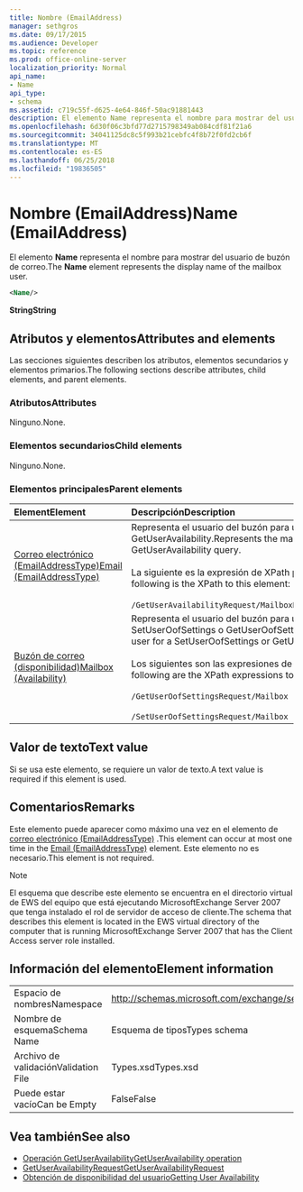 ```yaml
---
title: Nombre (EmailAddress)
manager: sethgros
ms.date: 09/17/2015
ms.audience: Developer
ms.topic: reference
ms.prod: office-online-server
localization_priority: Normal
api_name:
- Name
api_type:
- schema
ms.assetid: c719c55f-d625-4e64-846f-50ac91881443
description: El elemento Name representa el nombre para mostrar del usuario de buzón de correo.
ms.openlocfilehash: 6d30f06c3bfd77d2715798349ab084cdf81f21a6
ms.sourcegitcommit: 34041125dc8c5f993b21cebfc4f8b72f0fd2cb6f
ms.translationtype: MT
ms.contentlocale: es-ES
ms.lasthandoff: 06/25/2018
ms.locfileid: "19836505"
---
```

# <a name="name-emailaddress"></a><span data-ttu-id="4e2c4-103">Nombre (EmailAddress)</span><span class="sxs-lookup"><span data-stu-id="4e2c4-103">Name (EmailAddress)</span></span>

<span data-ttu-id="4e2c4-104">El elemento **Name** representa el nombre para mostrar del usuario de buzón de correo.</span><span class="sxs-lookup"><span data-stu-id="4e2c4-104">The **Name** element represents the display name of the mailbox user.</span></span> 
  
```xml
<Name/>
```

<span data-ttu-id="4e2c4-105">**String**</span><span class="sxs-lookup"><span data-stu-id="4e2c4-105">**String**</span></span>

## <a name="attributes-and-elements"></a><span data-ttu-id="4e2c4-106">Atributos y elementos</span><span class="sxs-lookup"><span data-stu-id="4e2c4-106">Attributes and elements</span></span>

<span data-ttu-id="4e2c4-107">Las secciones siguientes describen los atributos, elementos secundarios y elementos primarios.</span><span class="sxs-lookup"><span data-stu-id="4e2c4-107">The following sections describe attributes, child elements, and parent elements.</span></span>
  
### <a name="attributes"></a><span data-ttu-id="4e2c4-108">Atributos</span><span class="sxs-lookup"><span data-stu-id="4e2c4-108">Attributes</span></span>

<span data-ttu-id="4e2c4-109">Ninguno.</span><span class="sxs-lookup"><span data-stu-id="4e2c4-109">None.</span></span>
  
### <a name="child-elements"></a><span data-ttu-id="4e2c4-110">Elementos secundarios</span><span class="sxs-lookup"><span data-stu-id="4e2c4-110">Child elements</span></span>

<span data-ttu-id="4e2c4-111">Ninguno.</span><span class="sxs-lookup"><span data-stu-id="4e2c4-111">None.</span></span>
  
### <a name="parent-elements"></a><span data-ttu-id="4e2c4-112">Elementos principales</span><span class="sxs-lookup"><span data-stu-id="4e2c4-112">Parent elements</span></span>

|<span data-ttu-id="4e2c4-113">**Element**</span><span class="sxs-lookup"><span data-stu-id="4e2c4-113">**Element**</span></span>|<span data-ttu-id="4e2c4-114">**Descripción**</span><span class="sxs-lookup"><span data-stu-id="4e2c4-114">**Description**</span></span>|
|:-----|:-----|
|[<span data-ttu-id="4e2c4-115">Correo electrónico (EmailAddressType)</span><span class="sxs-lookup"><span data-stu-id="4e2c4-115">Email (EmailAddressType)</span></span>](email-emailaddresstype.md) <br/> |<span data-ttu-id="4e2c4-116">Representa el usuario del buzón para una consulta GetUserAvailability.</span><span class="sxs-lookup"><span data-stu-id="4e2c4-116">Represents the mailbox user for a GetUserAvailability query.</span></span>  <br/> <br/><span data-ttu-id="4e2c4-117">La siguiente es la expresión de XPath para este elemento:</span><span class="sxs-lookup"><span data-stu-id="4e2c4-117">The following is the XPath to this element:</span></span>  <br/><br/>  `/GetUserAvailabilityRequest/MailboxDataArray/MailboxData[i]/Email` <br/> |
|[<span data-ttu-id="4e2c4-118">Buzón de correo (disponibilidad)</span><span class="sxs-lookup"><span data-stu-id="4e2c4-118">Mailbox (Availability)</span></span>](mailbox-availability.md) <br/> | <span data-ttu-id="4e2c4-119">Representa el usuario del buzón para una solicitud SetUserOofSettings o GetUserOofSettings.</span><span class="sxs-lookup"><span data-stu-id="4e2c4-119">Represents the mailbox user for a SetUserOofSettings or GetUserOofSettings request.</span></span>  <br/><br/>  <span data-ttu-id="4e2c4-120">Los siguientes son las expresiones de XPath para este elemento:</span><span class="sxs-lookup"><span data-stu-id="4e2c4-120">The following are the XPath expressions to this element:</span></span>  <br/><br/>  `/GetUserOofSettingsRequest/Mailbox` <br/><br/>  `/SetUserOofSettingsRequest/Mailbox` <br/> |
   
## <a name="text-value"></a><span data-ttu-id="4e2c4-121">Valor de texto</span><span class="sxs-lookup"><span data-stu-id="4e2c4-121">Text value</span></span>

<span data-ttu-id="4e2c4-122">Si se usa este elemento, se requiere un valor de texto.</span><span class="sxs-lookup"><span data-stu-id="4e2c4-122">A text value is required if this element is used.</span></span>
  
## <a name="remarks"></a><span data-ttu-id="4e2c4-123">Comentarios</span><span class="sxs-lookup"><span data-stu-id="4e2c4-123">Remarks</span></span>

<span data-ttu-id="4e2c4-124">Este elemento puede aparecer como máximo una vez en el elemento de [correo electrónico (EmailAddressType)](email-emailaddresstype.md) .</span><span class="sxs-lookup"><span data-stu-id="4e2c4-124">This element can occur at most one time in the [Email (EmailAddressType)](email-emailaddresstype.md) element.</span></span> <span data-ttu-id="4e2c4-125">Este elemento no es necesario.</span><span class="sxs-lookup"><span data-stu-id="4e2c4-125">This element is not required.</span></span> 
  
> [!NOTE]
> <span data-ttu-id="4e2c4-126">El esquema que describe este elemento se encuentra en el directorio virtual de EWS del equipo que está ejecutando MicrosoftExchange Server 2007 que tenga instalado el rol de servidor de acceso de cliente.</span><span class="sxs-lookup"><span data-stu-id="4e2c4-126">The schema that describes this element is located in the EWS virtual directory of the computer that is running MicrosoftExchange Server 2007 that has the Client Access server role installed.</span></span> 
  
## <a name="element-information"></a><span data-ttu-id="4e2c4-127">Información del elemento</span><span class="sxs-lookup"><span data-stu-id="4e2c4-127">Element information</span></span>

|||
|:-----|:-----|
|<span data-ttu-id="4e2c4-128">Espacio de nombres</span><span class="sxs-lookup"><span data-stu-id="4e2c4-128">Namespace</span></span>  <br/> |http://schemas.microsoft.com/exchange/services/2006/types  <br/> |
|<span data-ttu-id="4e2c4-129">Nombre de esquema</span><span class="sxs-lookup"><span data-stu-id="4e2c4-129">Schema Name</span></span>  <br/> |<span data-ttu-id="4e2c4-130">Esquema de tipos</span><span class="sxs-lookup"><span data-stu-id="4e2c4-130">Types schema</span></span>  <br/> |
|<span data-ttu-id="4e2c4-131">Archivo de validación</span><span class="sxs-lookup"><span data-stu-id="4e2c4-131">Validation File</span></span>  <br/> |<span data-ttu-id="4e2c4-132">Types.xsd</span><span class="sxs-lookup"><span data-stu-id="4e2c4-132">Types.xsd</span></span>  <br/> |
|<span data-ttu-id="4e2c4-133">Puede estar vacío</span><span class="sxs-lookup"><span data-stu-id="4e2c4-133">Can be Empty</span></span>  <br/> |<span data-ttu-id="4e2c4-134">False</span><span class="sxs-lookup"><span data-stu-id="4e2c4-134">False</span></span>  <br/> |
   
## <a name="see-also"></a><span data-ttu-id="4e2c4-135">Vea también</span><span class="sxs-lookup"><span data-stu-id="4e2c4-135">See also</span></span>

- [<span data-ttu-id="4e2c4-136">Operación GetUserAvailability</span><span class="sxs-lookup"><span data-stu-id="4e2c4-136">GetUserAvailability operation</span></span>](getuseravailability-operation.md)
- [<span data-ttu-id="4e2c4-137">GetUserAvailabilityRequest</span><span class="sxs-lookup"><span data-stu-id="4e2c4-137">GetUserAvailabilityRequest</span></span>](getuseravailabilityrequest.md)
- [<span data-ttu-id="4e2c4-138">Obtención de disponibilidad del usuario</span><span class="sxs-lookup"><span data-stu-id="4e2c4-138">Getting User Availability</span></span>](http://msdn.microsoft.com/library/d4133fcb-9b0f-4e6b-aadf-a389da83516a%28Office.15%29.aspx)

